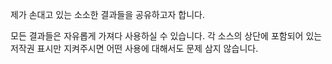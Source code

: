 

제가 손대고 있는 소소한 결과들을 공유하고자 합니다.

모든 결과들은 자유롭게 가져다 사용하실 수 있습니다.
각 소스의 상단에 포함되어 있는 저작권 표시만 지켜주시면 어떤 사용에 대해서도 문제 삼지 않습니다.

